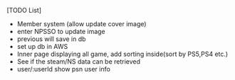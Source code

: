 [TODO List]
- Member system (allow update cover image)
- enter NPSSO to update image
- previous will save in db
- set up db in AWS
- Inner page displaying all game, add sorting inside(sort by PS5,PS4 etc.)
- See if the steam/NS data can be retrieved
- user/:userId show psn user info